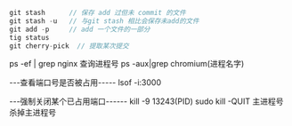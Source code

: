 ```javascript
git stash      // 保存 add 过但未 commit 的文件
git stash -u   // 与git stash 相比会保存未add的文件
git add -p     // add 一个文件的一部分
tig status
git cherry-pick  // 提取某次提交
```

ps -ef | grep nginx 查询进程号
ps -aux|grep chromium(进程名字)

---查看端口号是否被占用-----
lsof -i:3000

---强制关闭某个已占用端口------
kill -9 13243(PID)
sudo kill -QUIT 主进程号 杀掉主进程号
